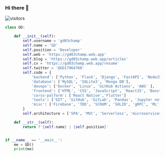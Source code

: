 ### Hi there 👋 

<!--
**gd03champ/gd03champ** is a ✨ _special_ ✨ repository because its `README.md` (this file) appears on your GitHub profile.

Here are some ideas to get you started:
-->

![visitors](https://visitor-badge.laobi.icu/badge?page_id=gd03champ.gd03champ)

```python
class GD:

    def __init__(self):
        self.username = 'gd03champ'
        self.name = 'GD'
        self.position = 'Developer'
        self.web = 'https://gd03champ.web.app'
        self.blog = 'https://gd03champ.web.app/articles'
        self.cv = 'https://gd03champ.web.app/resume'
        self.twitter = '@GD17964768'
        self.code = {
            'backend': ['Python', 'Flask', 'Django', 'FastAPI', 'NodeJS', 'ExpressJS', 'PHP'],
            'database': ['MySQL', 'SQLite3', 'Mongo DB'],
            'devops': ['Docker', 'Linux', 'GitHub Actions', 'AWS' ],
            'frontend': ['HTML', 'CSS', 'JavaScript', 'ReactJS', 'Boostrap'],
            'corss-palform': ['React Native','Flutter']
            'tools': ['GIT', 'GitHub', 'GitLab', 'Pandas', 'Jupyter notebook', 'SQLAlchemy', 'Nginx'],
            'misc': ['Firebase', 'TDD', 'SCRUM', 'SOLID', 'gRPC', 'ML', 'Tech Writer']
        }
        self.architecture = ['SPA', 'MVC', 'Serverless', 'microservices']

    def __str__(self):
        return f'{self.name} | {self.position}'


if __name__ == '__main__':
    me = GD()
    print(me)


```
